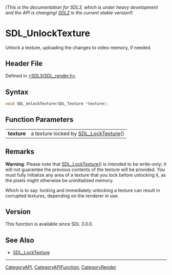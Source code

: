 ###### (This is the documentation for SDL3, which is under heavy development and the API is changing! [SDL2](https://wiki.libsdl.org/SDL2/) is the current stable version!)
# SDL_UnlockTexture

Unlock a texture, uploading the changes to video memory, if needed.

## Header File

Defined in [<SDL3/SDL_render.h>](https://github.com/libsdl-org/SDL/blob/main/include/SDL3/SDL_render.h)

## Syntax

```c
void SDL_UnlockTexture(SDL_Texture *texture);

```

## Function Parameters

|                 |                                                          |
| --------------- | -------------------------------------------------------- |
| **texture**     | a texture locked by [SDL_LockTexture](SDL_LockTexture)() |

## Remarks

**Warning**: Please note that [SDL_LockTexture](SDL_LockTexture)() is
intended to be write-only; it will not guarantee the previous contents of
the texture will be provided. You must fully initialize any area of a
texture that you lock before unlocking it, as the pixels might otherwise be
uninitialized memory.

Which is to say: locking and immediately unlocking a texture can result in
corrupted textures, depending on the renderer in use.

## Version

This function is available since SDL 3.0.0.

## See Also

- [SDL_LockTexture](SDL_LockTexture)

----
[CategoryAPI](CategoryAPI), [CategoryAPIFunction](CategoryAPIFunction), [CategoryRender](CategoryRender)


